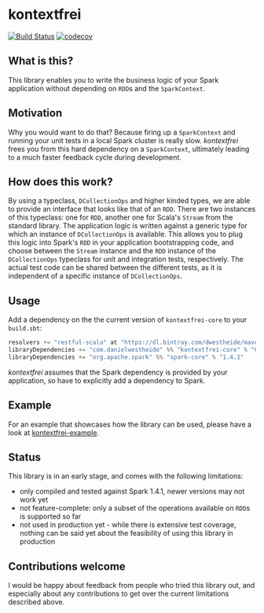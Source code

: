 # kontextfrei
[![Build Status](https://travis-ci.org/dwestheide/kontextfrei.svg?branch=master)](https://travis-ci.org/dwestheide/kontextfrei)
[![codecov](https://codecov.io/gh/dwestheide/kontextfrei/branch/master/graph/badge.svg)](https://codecov.io/gh/dwestheide/kontextfrei)

## What is this?

This library enables you to write the business logic of your Spark application without depending on
`RDD`s and the `SparkContext`.

## Motivation

Why you would want to do that? Because firing up a `SparkContext`
and running your unit tests in a local Spark cluster is really slow. _kontextfrei_ frees you from
this hard dependency on a `SparkContext`, ultimately leading to a much faster feedback cycle during
development.

## How does this work?

By using a typeclass, `DCollectionOps` and higher kinded types, we are able to provide an interface
that looks like that of an `RDD`. There are two instances of this typeclass: one for `RDD`, another
one for Scala's `Stream` from the standard library. The application logic is written against a
generic type for which an instance of `DCollectionOps` is available. This allows you to plug this
logic into Spark's `RDD` in your application bootstrapping code, and choose between the `Stream`
instance and the `RDD` instance of the `DCollectionOps` typeclass for unit and integration tests,
respectively. The actual test code can be shared between the different tests, as it is independent
of a specific instance of `DCollectionOps`.

## Usage

Add a dependency on the the current version of `kontextfrei-core` to your `build.sbt`:

```scala
resolvers += "restful-scala" at "https://dl.bintray.com/dwestheide/maven"
libraryDependencies += "com.danielwestheide" %% "kontextfrei-core" % "0.1.1"
libraryDependencies += "org.apache.spark" %% "spark-core" % "1.4.1"
```

_kontextfrei_ assumes that the Spark dependency is provided by your application, so have to explicitly add a dependency to Spark.

## Example

For an example that showcases how the library can be used, please have a look at [kontextfrei-example](https://github.com/dwestheide/kontextfrei-example).

## Status

This library is in an early stage, and comes with the following limitations:

* only compiled and tested against Spark 1.4.1, newer versions may not work yet
* not feature-complete: only a subset of the operations available on `RDD`s is supported so far
* not used in production yet - while there is extensive test coverage, nothing can be said yet about the feasibility of using this library in production

## Contributions welcome

I would be happy about feedback from people who tried this library out, and especially about any contributions to get over the current limitations described above.
